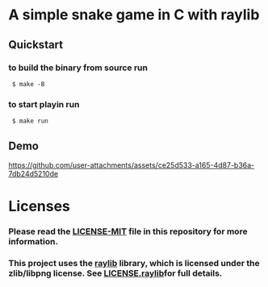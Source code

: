 # A simple snake game in C with raylib

## Quickstart

 ### to build the binary from source run

```console
 $ make -B
```

 ### to start playin run

```console
 $ make run
```

## Demo

https://github.com/user-attachments/assets/ce25d533-a165-4d87-b36a-7db24d5210de



# Licenses
### Please read the [LICENSE-MIT](https://github.com/ErgeibiMed/SnakeGame/blob/main/LICENSE) file in this repository for more information.
### This project uses the [raylib](https://www.raylib.com/) library, which is licensed under the zlib/libpng license. See [LICENSE.raylib](https://github.com/ErgeibiMed/SnakeGame/blob/main/LICENSE.raylib)for full details.


